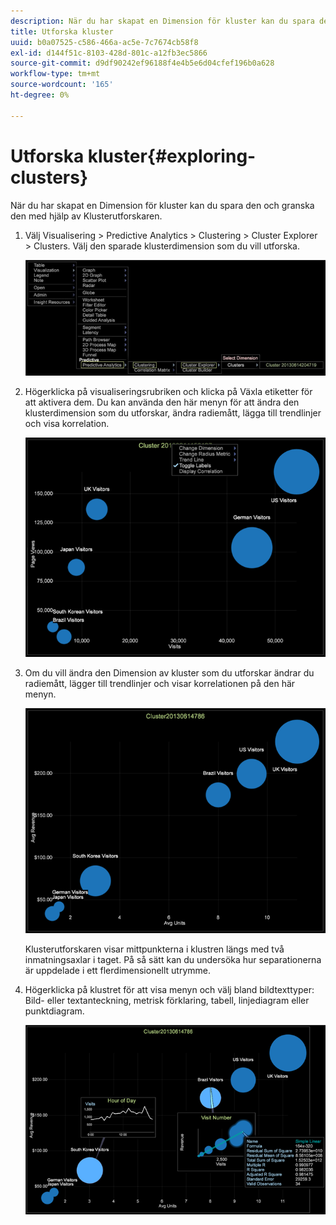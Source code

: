 ```yaml
---
description: När du har skapat en Dimension för kluster kan du spara den och granska den med hjälp av Klusterutforskaren.
title: Utforska kluster
uuid: b0a07525-c586-466a-ac5e-7c7674cb58f8
exl-id: d144f51c-8103-428d-801c-a12fb3ec5866
source-git-commit: d9df90242ef96188f4e4b5e6d04cfef196b0a628
workflow-type: tm+mt
source-wordcount: '165'
ht-degree: 0%

---
```


# Utforska kluster{#exploring-clusters}

När du har skapat en Dimension för kluster kan du spara den och granska den med hjälp av Klusterutforskaren.

1. Välj Visualisering > Predictive Analytics > Clustering > Cluster Explorer > Clusters. Välj den sparade klusterdimension som du vill utforska.

   ![](assets/explore_clusters_1.png)

1. Högerklicka på visualiseringsrubriken och klicka på Växla etiketter för att aktivera dem. Du kan använda den här menyn för att ändra den klusterdimension som du utforskar, ändra radiemått, lägga till trendlinjer och visa korrelation.

   ![](assets/explore_clusters_2.png)

1. Om du vill ändra den Dimension av kluster som du utforskar ändrar du radiemått, lägger till trendlinjer och visar korrelationen på den här menyn.

   ![](assets/explore_clusters_3.png)

   Klusterutforskaren visar mittpunkterna i klustren längs med två inmatningsaxlar i taget. På så sätt kan du undersöka hur separationerna är uppdelade i ett flerdimensionellt utrymme.

1. Högerklicka på klustret för att visa menyn och välj bland bildtexttyper: Bild- eller textanteckning, metrisk förklaring, tabell, linjediagram eller punktdiagram.

   ![](assets/explore_clusters_4.png)

